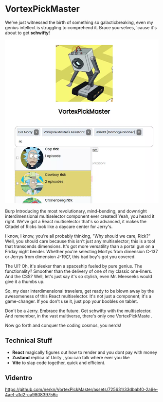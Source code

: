 # VortexPickMaster

We've just witnessed the birth of something so galacticbreaking, even my genius intellect is struggling to comprehend it. Brace yourselves, 'cause it's about to get **schwifty**!

![butter robot passing VortexPickMaster](public/VortexPickMaster.webp)

Burp Introducing the most revolutionary, mind-bending, and downright interdimensional multiselector component ever created! Yeah, you heard it right. We've got a React multiselector that's so advanced, it makes the Citadel of Ricks look like a daycare center for Jerry's.

I know, I know, you're all probably thinking, "Why should we care, Rick?" Well, you should care because this isn't just any multiselector; this is a tool that transcends dimensions. It's got more versatility than a portal gun on a Friday night bender. Whether you're selecting Mortys from dimension C-137 or Jerrys from dimension J-19ζ7, this bad boy's got you covered.

The UI? Oh, it's sleeker than a spaceship fueled by pure genius. The functionality? Smoother than the delivery of one of my classic one-liners. And the CSS? Well, let's just say it's so stylish, even Mr. Meeseeks would give it a thumbs up.

So, my dear interdimensional travelers, get ready to be blown away by the awesomeness of this React multiselector. It's not just a component; it's a game-changer. If you don't use it, just pop your boobles on tablet.

Don't be a Jerry. Embrace the future. Get schwifty with the multiselector. And remember, in the vast multiverse, there's only one VortexPickMaste .

Now go forth and conquer the coding cosmos, you nerds!

## Technical Stuff

- **React** magically figures out how to render and you dont pay with money
- **Zustand** replica of Unity , you can talk where ever you like
- **Vite** to slap code together, quick and efficient.

## Videntro
 
https://github.com/nerkn/VortexPickMaster/assets/725631/33dbabf0-2a9e-4aef-a1d2-ca980839756c


